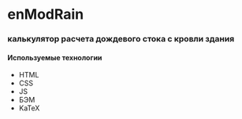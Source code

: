 # enModRain

### калькулятор расчета дождевого стока с кровли здания

#### Используемые технологии
* HTML
* CSS
* JS
* БЭМ
* KaTeX
